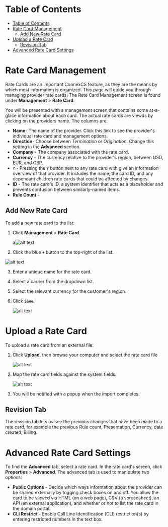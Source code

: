 # Table of Contents

- [Table of Contents](#table-of-contents)
- [Rate Card Management](#rate-card-management)
  - [Add New Rate Card](#add-new-rate-card)
- [Upload a Rate Card](#upload-a-rate-card)
  - [Revision Tab](#revision-tab)
- [Advanced Rate Card Settings](#advanced-rate-card-settings)

# Rate Card Management

Rate Cards are an important ConnexCS feature, as they are the means by which most information is organized. This page will guide you through managing provider rate cards.  The Rate Card Management screen is found under **Management** > **Rate Card**. 

You will be presented with a management screen that contains some at-a-glace information about each card.  The actual rate cards are viewds by clicking on the providers name.  The columns are:
* **Name**- The name of the provider.  Click this link to see the provider's individual rate card and management options.
* **Direction**- Choose between *Termination* or *Origination*.  Change this setting in the **Advanced** section.
* **Company** - The company associated with the rate card. 
* **Currency** - The currency relative to the provider's region, between USD, EUR, and GBP.
* **`?`** - Pressing the **`?`** button next to any rate card with give an information overview of that provider.  It includes the name, the card ID, and any dependant children rate cards that could be affected by changes.
* **ID** - The rate card's ID, a system identifier that acts as a placeholder and prevents confusion between similarly-named items.
* **Rule Count** - 

## Add New Rate Card
To add a new rate card to the list:

1. Click **Management** > **Rate Card**.

   a![alt text][provider-card-1] 

2. Click the blue **`+`** button to the top-right of the list.

  ![alt text][provider-card-2] 
  
3. Enter a unique name for the rate card.
4. Select a carrier from the dropdown list.
5. Select the relevant currency for the customer's region.
6. Click **`Save`**.
 
   ![alt text][provider-card-3] 

# Upload a Rate Card
To upload a rate card from an external file:
1. Click **Upload**, then browse your computer and select the rate card file

   ![alt text][provider-card-4]

8. Map the rate card fields against the system fields.

   ![alt text][provider-card-5]

9. You will be notified with a popup when the import completes.
 
## Revision Tab 

The revision tab lets us see the previous changes that have been made to a rate card, for example the previous Rule count, Presentation, Currency, date created, Billing.

# Advanced Rate Card Settings

To find the **Advanced** tab, select a rate card.  In the rate card's screen, click **Properties** > **Advanced**. The advanced tab is used to manipulate two options:

* **Public Options** - Decide which ways information about the provider can be shared externally by togging check boxes on and off.  You allow the card to be viewed via HTML (on a web page), CSV (a spreadsheet), an API (an external application), and whether or not to list the rate card in the domain portal.
* **CLI Restrict** - Enable Call Line Identification (CLI) restriction(s) by entering restricted numbers in the text box.

[provider-card-1]: https://raw.githubusercontent.com/digipigeon/connexcs-user-docs/master/new-images/115.png "provider-card-1"
[provider-card-2]: https://raw.githubusercontent.com/digipigeon/connexcs-user-docs/master/new-images/116.png "provider-card-2"
[provider-card-3]: https://raw.githubusercontent.com/digipigeon/connexcs-user-docs/master/new-images/117.png "provider-card-3"
[provider-card-4]: https://raw.githubusercontent.com/digipigeon/connexcs-user-docs/master/new-images/118.png "provider-card-4"
[provider-card-5]: https://raw.githubusercontent.com/digipigeon/connexcs-user-docs/master/new-images/119.png "provider-card-5"
[provider-card-6]: https://raw.githubusercontent.com/digipigeon/connexcs-user-docs/master/new-images/120.png "provider-card-6"

[provider-card-dashbboard]: https://raw.githubusercontent.com/digipigeon/connexcs-user-docs/master/new-img/provider-card-dashbboard.png "provider-card-dashbboard"
[provider-ratecard]: https://raw.githubusercontent.com/digipigeon/connexcs-user-docs/master/new-img/provider-ratecard.png "provider-ratecard"
[provider-card-1]: https://raw.githubusercontent.com/digipigeon/connexcs-user-docs/master/new-img/provider-card-1.png "provider-card-1"

[provider-card-5]: https://raw.githubusercontent.com/digipigeon/connexcs-user-docs/master/new-img/provider-card-5.png "provider-card-5"
[provider-card-4]: https://raw.githubusercontent.com/digipigeon/connexcs-user-docs/master/new-img/provider-card-4.png "provider-card-5"
[provider-card-6]: https://raw.githubusercontent.com/digipigeon/connexcs-user-docs/master/new-img/provider-card-6.png "provider-card-5"
[provider-card-7]: https://raw.githubusercontent.com/digipigeon/connexcs-user-docs/master/new-img/provider-card-7.png "provider-card-5"

[map8]: https://raw.githubusercontent.com/digipigeon/connexcs-user-docs/master/new-img/map8.png "map8"
[map9]: https://raw.githubusercontent.com/digipigeon/connexcs-user-docs/master/new-img/map9.png "map9"
[map10]: https://raw.githubusercontent.com/digipigeon/connexcs-user-docs/master/new-img/map10.png "map10"
[map11]: https://raw.githubusercontent.com/digipigeon/connexcs-user-docs/master/new-img/map11.png "map11"
[map12]: https://raw.githubusercontent.com/digipigeon/connexcs-user-docs/master/new-img/map12.png "map12"

[customer-card]: https://raw.githubusercontent.com/digipigeon/connexcs-user-docs/master/new-img/customer-card.png "customer-card"
[customer-card-1]: https://raw.githubusercontent.com/digipigeon/connexcs-user-docs/master/new-img/customer-card-1.png "customer-card-1"
[customer-card-2]: https://raw.githubusercontent.com/digipigeon/connexcs-user-docs/master/new-img/customer-card-2.png "customer-card-2"
[customer-card-3]: https://raw.githubusercontent.com/digipigeon/connexcs-user-docs/master/new-img/customer-card-3.png "customer-card-3"
[customer-card-4]: https://raw.githubusercontent.com/digipigeon/connexcs-user-docs/master/new-img/customer-card-4.png "customer-card-4"
[customer-card-5]: https://raw.githubusercontent.com/digipigeon/connexcs-user-docs/master/new-img/customer-card-5.png "customer-card-5"
[customer-card-6]: https://raw.githubusercontent.com/digipigeon/connexcs-user-docs/master/new-img/customer-card-6.png "customer-card-6"

[map-giff]: https://raw.githubusercontent.com/digipigeon/connexcs-user-docs/master/new-img/map-giff.gif "map-giff"
